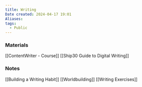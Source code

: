 ```yaml
---
title: Writing
Date created: 2024-04-17 19:01
Aliases:
tags: 
  - Public
---
```


### Materials
[[ContentWriter - Course]]
[[Ship30 Guide to Digital Writing]]

### Notes
[[Building a Writing Habit]] 
[[Worldbuilding]]
[[Writing Exercises]]